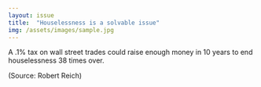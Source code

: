 ```yaml
---
layout: issue
title:  "Houselessness is a solvable issue"
img: /assets/images/sample.jpg
---
```

A .1% tax on wall street trades could raise enough money in 10 years to end houselessness 38 times over.

(Source: Robert Reich)
